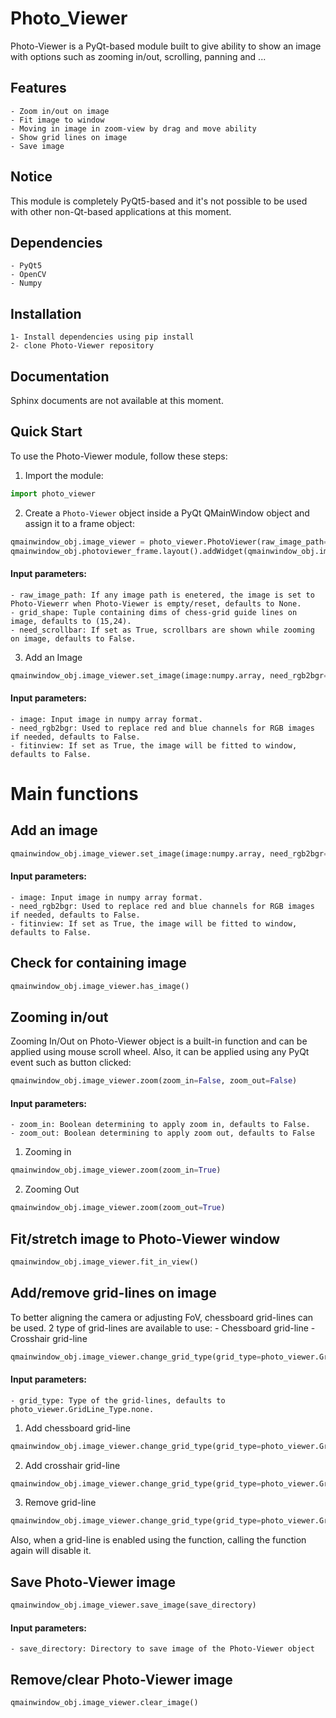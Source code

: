 # Photo_Viewer

Photo-Viewer is a PyQt-based module built to give ability to show an image with options such as zooming in/out, scrolling, panning and ...

## Features
    - Zoom in/out on image
    - Fit image to window
    - Moving in image in zoom-view by drag and move ability
    - Show grid lines on image
    - Save image

## Notice
This module is completely PyQt5-based and it's not possible to be used with other non-Qt-based applications at this moment.

## Dependencies
    - PyQt5
    - OpenCV
    - Numpy

## Installation
    1- Install dependencies using pip install
    2- clone Photo-Viewer repository

## Documentation
Sphinx documents are not available at this moment.

## Quick Start
To use the Photo-Viewer module, follow these steps:

1. Import the module: 
``` python
import photo_viewer
```

2. Create a `Photo-Viewer` object inside a PyQt QMainWindow object and assign it to a frame object:
``` python
qmainwindow_obj.image_viewer = photo_viewer.PhotoViewer(raw_image_path=None, grid_shape=(15,24), need_scrollbar=False)
qmainwindow_obj.photoviewer_frame.layout().addWidget(qmainwindow_obj.image_viewer)
```
#### Input parameters:
    - raw_image_path: If any image path is enetered, the image is set to Photo-Viewerr when Photo-Viewer is empty/reset, defaults to None.
    - grid_shape: Tuple containing dims of chess-grid guide lines on image, defaults to (15,24).
    - need_scrollbar: If set as True, scrollbars are shown while zooming on image, defaults to False.

3. Add an Image
``` python
qmainwindow_obj.image_viewer.set_image(image:numpy.array, need_rgb2bgr=True, fitinview=True)
```
#### Input parameters:
    - image: Input image in numpy array format.
    - need_rgb2bgr: Used to replace red and blue channels for RGB images if needed, defaults to False.
    - fitinview: If set as True, the image will be fitted to window, defaults to False.

# Main functions

## Add an image
``` python
qmainwindow_obj.image_viewer.set_image(image:numpy.array, need_rgb2bgr=True, fitinview=True)
```
#### Input parameters:
    - image: Input image in numpy array format.
    - need_rgb2bgr: Used to replace red and blue channels for RGB images if needed, defaults to False.
    - fitinview: If set as True, the image will be fitted to window, defaults to False.


## Check for containing image
``` python
qmainwindow_obj.image_viewer.has_image()
```

## Zooming in/out
Zooming In/Out on Photo-Viewer object is a built-in function and can be applied using mouse scroll wheel.
Also, it can be applied using any PyQt event such as button clicked:

```python
qmainwindow_obj.image_viewer.zoom(zoom_in=False, zoom_out=False)
```
#### Input parameters:
    - zoom_in: Boolean determining to apply zoom in, defaults to False.
    - zoom_out: Boolean determining to apply zoom out, defaults to False

1. Zooming in
```python
qmainwindow_obj.image_viewer.zoom(zoom_in=True)
```

2. Zooming Out
```python
qmainwindow_obj.image_viewer.zoom(zoom_out=True)
```

## Fit/stretch image to Photo-Viewer window
```python
qmainwindow_obj.image_viewer.fit_in_view()
```

## Add/remove grid-lines on image
To better aligning the camera or adjusting FoV, chessboard grid-lines can be used.
2 type of grid-lines are available to use:
    - Chessboard grid-line
    - Crosshair grid-line

```python
qmainwindow_obj.image_viewer.change_grid_type(grid_type=photo_viewer.GridLine_Type.none)
```
#### Input parameters:
    - grid_type: Type of the grid-lines, defaults to photo_viewer.GridLine_Type.none.

1. Add chessboard grid-line
```python
qmainwindow_obj.image_viewer.change_grid_type(grid_type=photo_viewer.GridLine_Type.gridline)
```

2. Add crosshair grid-line
```python
qmainwindow_obj.image_viewer.change_grid_type(grid_type=photo_viewer.GridLine_Type.crosshair)
```

3. Remove grid-line
```python
qmainwindow_obj.image_viewer.change_grid_type(grid_type=photo_viewer.GridLine_Type.none)
```

Also, when a grid-line is enabled using the function, calling the function again will disable it.

## Save Photo-Viewer image
```python
qmainwindow_obj.image_viewer.save_image(save_directory)
```
#### Input parameters:
    - save_directory: Directory to save image of the Photo-Viewer object

## Remove/clear Photo-Viewer image
```python
qmainwindow_obj.image_viewer.clear_image()
```
















